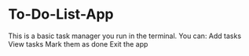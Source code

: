 # To-Do-List-App
This is a basic task manager you run in the terminal. You can:  Add tasks  View tasks  Mark them as done  Exit the app
